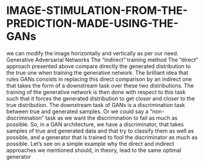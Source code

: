 # IMAGE-STIMULATION-FROM-THE-PREDICTION-MADE-USING-THE-GANs
we can modify the image horizontally and vertically as per our   need.
Generative Adversarial Networks
The “indirect” training method
The “direct” approach presented above compare directly the generated distribution to the true one when training the generative network. The brilliant idea that rules GANs consists in replacing this direct comparison by an indirect one that takes the form of a downstream task over these two distributions. The training of the generative network is then done with respect to this task such that it forces the generated distribution to get closer and closer to the true distribution.
The downstream task of GANs is a discrimination task between true and generated samples. Or we could say a “non-discrimination” task as we want the discrimination to fail as much as possible. So, in a GAN architecture, we have a discriminator, that takes samples of true and generated data and that try to classify them as well as possible, and a generator that is trained to fool the discriminator as much as possible. Let’s see on a simple example why the direct and indirect approaches we mentioned should, in theory, lead to the same optimal generator
